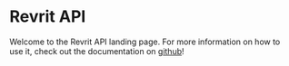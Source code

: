# Revrit API

Welcome to the Revrit API landing page. For more information on how to
use it, check out the documentation on [github](https://github.com/ubffm/arcapi/)!

